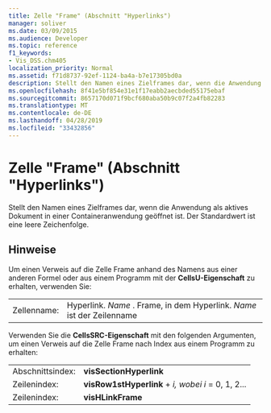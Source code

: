 ```yaml
---
title: Zelle "Frame" (Abschnitt "Hyperlinks")
manager: soliver
ms.date: 03/09/2015
ms.audience: Developer
ms.topic: reference
f1_keywords:
- Vis_DSS.chm405
localization_priority: Normal
ms.assetid: f71d8737-92ef-1124-ba4a-b7e17305bd0a
description: Stellt den Namen eines Zielframes dar, wenn die Anwendung als aktives Dokument in einer Containeranwendung geöffnet ist. Der Standardwert ist eine leere Zeichenfolge.
ms.openlocfilehash: 8f41e5bf854e31e1f17eabb2aecbded55175ebaf
ms.sourcegitcommit: 8657170d071f9bcf680aba50b9c07f2a4fb82283
ms.translationtype: MT
ms.contentlocale: de-DE
ms.lasthandoff: 04/28/2019
ms.locfileid: "33432856"
---
```

# <a name="frame-cell-hyperlinks-section"></a>Zelle "Frame" (Abschnitt "Hyperlinks")

Stellt den Namen eines Zielframes dar, wenn die Anwendung als aktives Dokument in einer Containeranwendung geöffnet ist. Der Standardwert ist eine leere Zeichenfolge.
  
## <a name="remarks"></a>Hinweise

Um einen Verweis auf die Zelle Frame anhand des Namens aus einer anderen Formel oder aus einem Programm mit der **CellsU-Eigenschaft** zu erhalten, verwenden Sie: 
  
|||
|:-----|:-----|
| Zellenname:  <br/> | Hyperlink.  *Name*  . Frame, in dem Hyperlink.  *Name*  ist der Zeilenname  <br/> |
   
Verwenden Sie die **CellsSRC-Eigenschaft** mit den folgenden Argumenten, um einen Verweis auf die Zelle Frame nach Index aus einem Programm zu erhalten: 
  
|||
|:-----|:-----|
| Abschnittsindex:  <br/> |**visSectionHyperlink** <br/> |
| Zeilenindex:  <br/> |**visRow1stHyperlink**  +   *i,* *wobei i* = 0, 1, 2...  <br/> |
| Zeilenindex:  <br/> |**visHLinkFrame** <br/> |
   

